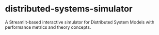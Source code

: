 # distributed-systems-simulator
A Streamlit-based interactive simulator for Distributed System Models with performance metrics and theory concepts.
